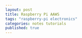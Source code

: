 ```yaml
---
layout: post
title: Raspberry Pi AAWS
tags: "raspberry-pi electronics"
categories: notes tutorials
published: true
---
```



<div class="toc"></div>
